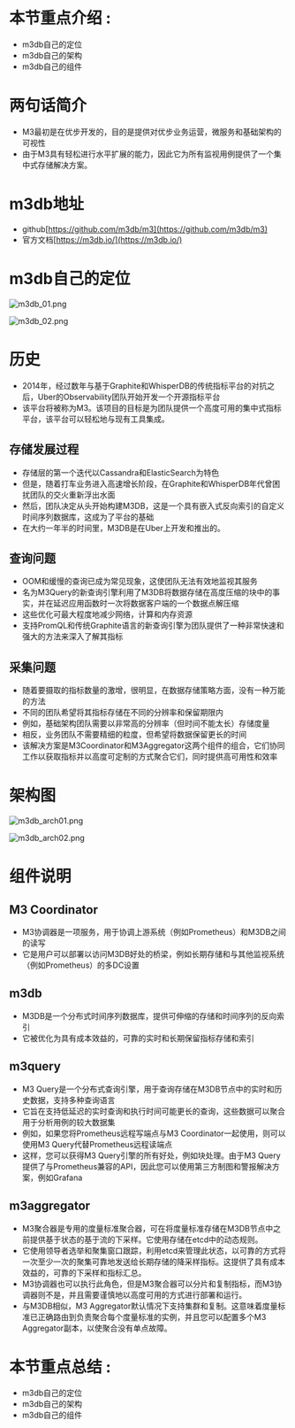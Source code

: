 # 本节重点介绍 :

- m3db自己的定位
- m3db自己的架构
- m3db自己的组件

# 两句话简介

- M3最初是在优步开发的，目的是提供对优步业务运营，微服务和基础架构的可视性
- 由于M3具有轻松进行水平扩展的能力，因此它为所有监视用例提供了一个集中式存储解决方案。

# m3db地址

- github[https://github.com/m3db/m3](https://github.com/m3db/m3)
- 官方文档[https://m3db.io/](https://m3db.io/)

# m3db自己的定位

![m3db_01.png](https://fynotefile.oss-cn-zhangjiakou.aliyuncs.com/fynote/908/1630743268000/a270f0c2bc244996b2fdd5f98389a1a8.png)

![m3db_02.png](https://fynotefile.oss-cn-zhangjiakou.aliyuncs.com/fynote/908/1630743268000/ad5bb3ac0ff04d00a45331066dcce138.png)

# 历史

- 2014年，经过数年与基于Graphite和WhisperDB的传统指标平台的对抗之后，Uber的Observability团队开始开发一个开源指标平台
- 该平台将被称为M3。该项目的目标是为团队提供一个高度可用的集中式指标平台，该平台可以轻松地与现有工具集成。

## 存储发展过程

- 存储层的第一个迭代以Cassandra和ElasticSearch为特色
- 但是，随着打车业务进入高速增长阶段，在Graphite和WhisperDB年代曾困扰团队的交火重新浮出水面
- 然后，团队决定从头开始构建M3DB，这是一个具有嵌入式反向索引的自定义时间序列数据库，这成为了平台的基础
- 在大约一年半的时间里，M3DB是在Uber上开发和推出的。

## 查询问题

- OOM和缓慢的查询已成为常见现象，这使团队无法有效地监视其服务
- 名为M3Query的新查询引擎利用了M3DB将数据存储在高度压缩的块中的事实，并在延迟应用函数时一次将数据客户端的一个数据点解压缩
- 这些优化可最大程度地减少网络，计算和内存资源
- 支持PromQL和传统Graphite语言的新查询引擎为团队提供了一种非常快速和强大的方法来深入了解其指标

## 采集问题

- 随着要摄取的指标数量的激增，很明显，在数据存储策略方面，没有一种万能的方法
- 不同的团队希望将其指标存储在不同的分辨率和保留期限内
- 例如，基础架构团队需要以非常高的分辨率（但时间不能太长）存储度量
- 相反，业务团队不需要精细的粒度，但希望将数据保留更长的时间
- 该解决方案是M3Coordinator和M3Aggregator这两个组件的组合，它们协同工作以获取指标并以高度可定制的方式聚合它们，同时提供高可用性和效率

# 架构图

![m3db_arch01.png](https://fynotefile.oss-cn-zhangjiakou.aliyuncs.com/fynote/908/1630743268000/26c28eafe9df4ec080a2f58f54db4564.png)

![m3db_arch02.png](https://fynotefile.oss-cn-zhangjiakou.aliyuncs.com/fynote/908/1630743268000/7de32327f73a417bb1cdac50da54ffb6.png)

# 组件说明

## M3 Coordinator

- M3协调器是一项服务，用于协调上游系统（例如Prometheus）和M3DB之间的读写
- 它是用户可以部署以访问M3DB好处的桥梁，例如长期存储和与其他监视系统（例如Prometheus）的多DC设置

## m3db

- M3DB是一个分布式时间序列数据库，提供可伸缩的存储和时间序列的反向索引
- 它被优化为具有成本效益的，可靠的实时和长期保留指标存储和索引

## m3query

- M3 Query是一个分布式查询引擎，用于查询存储在M3DB节点中的实时和历史数据，支持多种查询语言
- 它旨在支持低延迟的实时查询和执行时间可能更长的查询，这些数据可以聚合用于分析用例的较大数据集
- 例如，如果您将Prometheus远程写端点与M3 Coordinator一起使用，则可以使用M3 Query代替Prometheus远程读端点
- 这样，您可以获得M3 Query引擎的所有好处，例如块处理。由于M3 Query提供了与Prometheus兼容的API，因此您可以使用第三方制图和警报解决方案，例如Grafana

## m3aggregator

- M3聚合器是专用的度量标准聚合器，可在将度量标准存储在M3DB节点中之前提供基于状态的基于流的下采样。它使用存储在etcd中的动态规则。
- 它使用领导者选举和聚集窗口跟踪，利用etcd来管理此状态，以可靠的方式将一次至少一次的聚集可靠地发送给长期存储的降采样指标。这提供了具有成本效益的，可靠的下采样和指标汇总。
- M3协调器也可以执行此角色，但是M3聚合器可以分片和复制指标，而M3协调器则不是，并且需要谨慎地以高度可用的方式进行部署和运行。
- 与M3DB相似，M3 Aggregator默认情况下支持集群和复制。这意味着度量标准已正确路由到负责聚合每个度量标准的实例，并且您可以配置多个M3 Aggregator副本，以使聚合没有单点故障。

# 本节重点总结 :

- m3db自己的定位
- m3db自己的架构
- m3db自己的组件